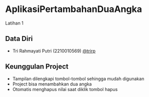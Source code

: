 # AplikasiPertambahanDuaAngka
 Latihan 1

## Data Diri

- Tri Rahmayati Putri (2210010569) [@trirp](https://www.github.com/octokatherine)
## Keunggulan Project

- Tampilan dilengkapi tombol-tombol sehingga mudah digunakan
- Project bisa menambahkan dua angka
- Otomatis menghapus nilai saat diklik tombol hapus
